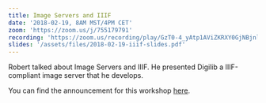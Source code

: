 ```yaml
---
title: Image Servers and IIIF
date: '2018-02-19, 8AM MST/4PM CET'
zoom: 'https://zoom.us/j/755179791'
recording: 'https://zoom.us/recording/play/GzT0-4_yAtp1AViZKRXY0GjNBjnlQmF2ylvMaFzVQkUqA1NHe-37sjhvcj0ic4us'
slides: '/assets/files/2018-02-19-iiif-slides.pdf'
---
```


Robert talked about Image Servers and IIIF. He presented Digilib a IIIF-compliant image server that he  develops.

You can find the announcement for this workshop [here](/2018/01/16/announcing-february-virtual-workshop/).

